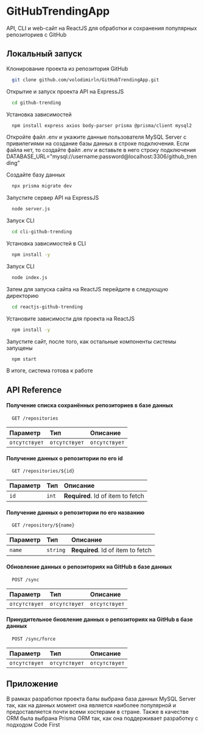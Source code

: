 # GitHubTrendingApp

API, CLI и web-сайт на ReactJS для обработки и сохранения популярных репозиториев с GitHub

## Локальный запуск

Клонирование проекта из репозитория GitHub

```bash
  git clone github.com/volodimirln/GitHubTrendingApp.git
```

Открытие и запуск проекта API на ExpressJS

```bash
  cd github-trending
```

Установка зависимостей

```bash
  npm install express axios body-parser prisma @prisma/client mysql2
```

Откройте файл .env и укажите данные пользователя MySQL Server с привилегиями на создание базы данных в строке подключения. Если файла нет, то создайте файл .env и вставьте в него строку подключения DATABASE_URL="mysql://username:password@localhost:3306/github_trending"

Создайте базу данных 

```bash
  npx prisma migrate dev
```

Запустите сервер API на ExpressJS

```bash
  node server.js
```
Запуск CLI 

```bash
  cd cli-github-trending
```
Установка зависимостей в CLI

```bash
  npm install -y
```

Запуск CLI

```bash
  node index.js
```

Затем для запуска сайта на ReactJS перейдите в следующую директорию

```bash
  cd reactjs-github-trending
```

Установите зависимости для проекта на ReactJS 

```bash
  npm install -y
```

Запустите сайт, после того, как остальные компоненты системы запущены

```bash
  npm start
```

В итоге, система готова к работе
## API Reference

#### Получение списка сохранённых репозиториев в базе данных 

```http
  GET /repositories
```

| Параметр | Тип     | Описание                |
| :-------- | :------- | :------------------------- |
| `отсутствует` | `отсутствует` | `отсутствует`|

#### Получение данных о репозитории по его id 

```http
  GET /repositories/${id}
```

| Параметр | Тип     | Описание                      |
| :-------- | :------- | :-------------------------------- |
| `id`      | `int` | **Required**. Id of item to fetch |

#### Получение данных о репозитории по его названию

```http
  GET /repository/${name}
```

| Параметр | Тип     | Описание                      |
| :-------- | :------- | :-------------------------------- |
| `name`      | `string` | **Required**. Id of item to fetch |


#### Обновление данных о репозиториях на GitHub в базе данных 

```http
  POST /sync
```

| Параметр | Тип     | Описание                |
| :-------- | :------- | :------------------------- |
| `отсутствует` | `отсутствует` | `отсутствует`|

#### Принудительное бновление данных о репозиториях на GitHub в базе данных 

```http
  POST /sync/force
```

| Параметр | Тип     | Описание                |
| :-------- | :------- | :------------------------- |
| `отсутствует` | `отсутствует` | `отсутствует`|



## Приложение 

В рамках разработки проекта балы выбрана база данных MySQL Server так, как на данных момент она является наиболее популярной и предоставляется почти всеми хостерами в стране. Также в качестве ORM была выбрана Prisma ORM так, как она поддерживает разработку с подходом Code First
